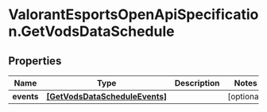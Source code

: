 # ValorantEsportsOpenApiSpecification.GetVodsDataSchedule

## Properties
Name | Type | Description | Notes
------------ | ------------- | ------------- | -------------
**events** | [**[GetVodsDataScheduleEvents]**](GetVodsDataScheduleEvents.md) |  | [optional] 
